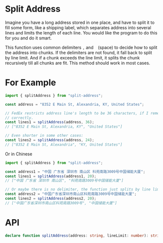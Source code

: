 # Split Address

Imagine you have a long address stored in one place, and have to split it to
fill some form, like a shipping label, which separates address into several
lines and limits the length of each line. You would like the program to do this
for you and do it smart.

This function uses common delimiters `,` and ` ` (space) to decide how to split
the address into chunks. If the delimiters are not found, it fall back to split
by line limit. And if a chunk exceeds the line limit, it splits the chunk
recursively till all chunks are fit. This method should work in most cases.

# For Example

```ts
import { splitAddress } from "split-address";

const address = "8352 E Main St, Alexandria, KY, United States";

// FedEx restricts address line's length to be 36 characters, if I remember
// correctly.
const lines1 = splitAddress(address, 36);
// ["8352 E Main St, Alexandria, KY", "United States"]

// Even shorter in some other cases:
const lines2 = splitAddress(address, 24);
// ["8352 E Main St, Alexandria", "KY, United States"]
```

Or in Chinese
```ts
import { splitAddress } from "split-address";

const address1 = "中国 广东省 深圳市 南山区 科苑南路3009号中国储能大厦";
const lines1 = splitAddress(address1, 20);
// ["中国 广东省 深圳市 南山区", "科苑南路3009号中国储能大厦"]

// Or maybe there is no delimiter, the function just splits by line limit:
const address2 = "中国广东省深圳市南山区科苑南路3009号中国储能大厦";
const lines2 = splitAddress(address2, 20);
// ["中国广东省深圳市南山区科苑南路3009号", "中国储能大厦"]
```

# API

```ts
declare function splitAddress(address: string, lineLimit: number): string[];
```
